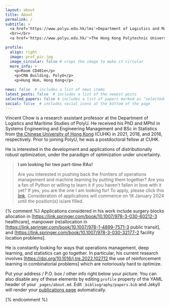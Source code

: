 ```yaml
---
layout: about
title: About
permalink: /
subtitle: >
  <a href='https://www.polyu.edu.hk/lms'>Department of Logistics and Maritime Studies</a>
  <br></br>
  <a href='https://www.polyu.edu.hk/'>The Hong Kong Polytechnic University (PolyU)</a>

profile:
  align: right
  image: prof_pic.jpg
  image_circular: false # crops the image to make it circular
  more_info: >
    <p>Room CD401e</p>
    <p>CMA Building, PolyU</p>
    <p>Hung Hom, Hong Kong</p>

news: false  # includes a list of news items
latest_posts: false  # includes a list of the newest posts
selected_papers: false # includes a list of papers marked as "selected={true}"
social: false  # includes social icons at the bottom of the page
---
```


Vincent Chow is a research assistant professor at the Department of Logistics and Maritime Studies of PolyU. He received his PhD and MPhil in Systems Engineering and Engineering Management and BSc in Statistics from [the Chinese University of Hong Kong](https://www.cuhk.edu.hk) (CUHK) in 2021, 2018, and 2016, respectively. Prior to joining PolyU, he was a postdoctoral fellow at CUHK.

He is interested in the development and applications of distributionally robust optimization, under the paradigm of optimization under uncertainty.

> **I am looking for two part-time RAs!**
> 
> Are you interested in pushing back the frontiers of operations management and machine learning by putting them together? Are you a fan of Python or willing to learn it if you haven't fallen in love with it yet? If yes, you are the one I am looking for! To apply, please click this [link](https://jobs.polyu.edu.hk/job_detail.php?job=240111013). Consideration of applications will commence on 18 January 2024 until the position(s) is/are filled.






{% comment %}
Applications considered in his work include surgery blocks allocation in [https://link.springer.com/book/10.1007/978-3-030-60212-3 healthcare], manpower (re)allocation in [https://link.springer.com/book/10.1007/978-1-4899-7571-3 public transit], and [https://link.springer.com/book/10.1007/978-3-030-32177-2 facility location problems].

He is constantly looking for ways that operations management, deep learning, and statistics can go together. In particular, his current research involves [https://doi.org/10.1016/j.tre.2022.102712 the use of reinforcement learning in combinatorial problems] which are notoriously hard to optimize.

Put your address / P.O. box / other info right below your picture. You can also disable any of these elements by editing `profile` property of the YAML header of your `_pages/about.md`. Edit `_bibliography/papers.bib` and Jekyll will render your [publications page](/al-folio/publications/) automatically.

{% endcomment %}
